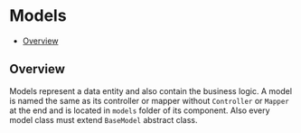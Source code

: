 # Models
- [Overview](#overview)

<a name="overview"></a>
## Overview
Models represent a data entity and also contain the business logic. A model is named the same as its controller or mapper without `Controller` or `Mapper` at the end and is located in `models` folder of its component. Also every model class must extend `BaseModel` abstract class.
